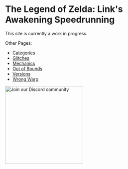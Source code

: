 # The Legend of Zelda: Link's Awakening Speedrunning

This site is currently a work in progress.

Other Pages:

* [Categories](/categories)
* [Glitches](/glitches)
* [Mechanics](/mechanics)
* [Out of Bounds](/oob)
* [Versions](/versions)
* [Wrong Warp](/ww)

<a href="https://discord.gg/EARy4Eb"><img src="https://discord.com/assets/e4923594e694a21542a489471ecffa50.svg" width="250px" alt="Join our Discord community"/></a>
